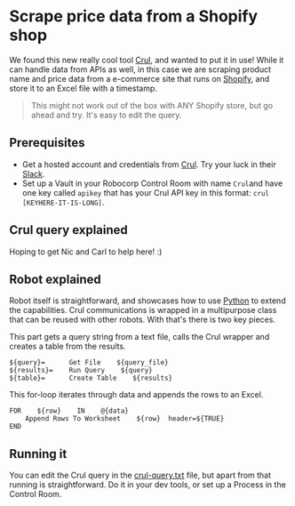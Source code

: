 # Scrape price data from a Shopify shop

We found this new really cool tool [Crul](https://www.crul.com/), and wanted to put it in use! While it can handle data from APIs as well, in this case we are scraping product name and price data from a e-commerce site that runs on [Shopify](https://www.shopify.com/), and store it to an Excel file with a timestamp.

> This might not work out of the box with ANY Shopify store, but go ahead and try. It's easy to edit the query.

## Prerequisites

- Get a hosted account and credentials from [Crul](https://www.crul.com/). Try your luck in their [Slack](https://crulinc.slack.com/).
- Set up a Vault in your Robocorp Control Room with name `Crul`and have one key called `apikey` that has your Crul API key in this format: `crul [KEYHERE-IT-IS-LONG]`.

## Crul query explained

Hoping to get Nic and Carl to help here! :)

## Robot explained

Robot itself is straightforward, and showcases how to use [Python](CrulWrapper.py) to extend the capabilities. Crul communications is wrapped in a multipurpose class that can be reused with other robots. With that's there is two key pieces.

This part gets a query string from a text file, calls the Crul wrapper and creates a table from the results.

```
${query}=      Get File    ${query_file}
${results}=    Run Query    ${query}
${table}=      Create Table    ${results}
```

This for-loop iterates through data and appends the rows to an Excel.

```
FOR    ${row}    IN    @{data}
    Append Rows To Worksheet    ${row}  header=${TRUE}
END
```

## Running it

You can edit the Crul query in the [crul-query.txt](crul-query.txt) file, but apart from that running is straightforward. Do it in your dev tools, or set up a Process in the Control Room.
